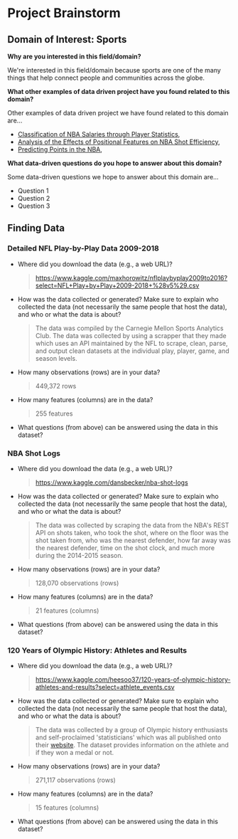 # Project Brainstorm
## **Domain of Interest: Sports**
**Why are you interested in this field/domain?**

  We're interested in this field/domain because sports are one of the many things that help connect people and communities across the globe.

**What other examples of data driven project have you found related to this domain?**

  Other examples of data driven project we have found related to this domain are...
  - [Classification of NBA Salaries through Player Statistics](https://sportsanalytics.berkeley.edu/projects/nba-salaries-stats.pdf),
  - [Analysis of the Effects of Positional Features on NBA Shot Efficiency](https://sportsanalytics.berkeley.edu/projects/nba-shot-eval.pdf),
  - [Predicting Points in the NBA](https://sports.sites.yale.edu/predicting-points-nba),


**What data-driven questions do you hope to answer about this domain?**

  Some data-driven questions we hope to answer about this domain are...
  - Question 1
  - Question 2
  - Question 3

## **Finding Data**
### Detailed NFL Play-by-Play Data 2009-2018
* Where did you download the data (e.g., a web URL)?
    > https://www.kaggle.com/maxhorowitz/nflplaybyplay2009to2016?select=NFL+Play+by+Play+2009-2018+%28v5%29.csv

* How was the data collected or generated? Make sure to explain who collected the data (not necessarily the same people that host the data), and who or what the data is about?
    > The data was compiled by the Carnegie Mellon Sports Analytics Club. The data was collected by using a scrapper that they made which uses an API maintained by the NFL to scrape, clean, parse, and output clean datasets at the individual play, player, game, and season levels.

* How many observations (rows) are in your data?
    > 449,372 rows

* How many features (columns) are in the data?
    > 255 features

* What questions (from above) can be answered using the data in this dataset?
    >

### NBA Shot Logs
* Where did you download the data (e.g., a web URL)?
    > https://www.kaggle.com/dansbecker/nba-shot-logs

* How was the data collected or generated? Make sure to explain who collected the data (not necessarily the same people that host the data), and who or what the data is about?
    > The data was collected by scraping the data from the NBA's REST API on shots taken, who took the shot, where on the floor was the shot taken from, who was the nearest defender, how far away was the nearest defender, time on the shot clock, and much more during the 2014-2015 season.

* How many observations (rows) are in your data?
    > 128,070 observations (rows)

* How many features (columns) are in the data?
    > 21 features (columns)

* What questions (from above) can be answered using the data in this dataset?
    >

### 120 Years of Olympic History: Athletes and Results
  * Where did you download the data (e.g., a web URL)?
    >https://www.kaggle.com/heesoo37/120-years-of-olympic-history-athletes-and-results?select=athlete_events.csv

  * How was the data collected or generated? Make sure to explain who collected the data (not necessarily the same people that host the data), and who or what the data is about?
    > The data was collected by a group of Olympic history enthusiasts and self-proclaimed 'statisticians' which was all published onto their [website](http://www.sports-reference.com/). The dataset provides information on the athlete and if they won a medal or not.

  * How many observations (rows) are in your data?
    > 271,117 observations (rows)

  * How many features (columns) are in the data?
    > 15 features (columns)

  * What questions (from above) can be answered using the data in this dataset?
    >
